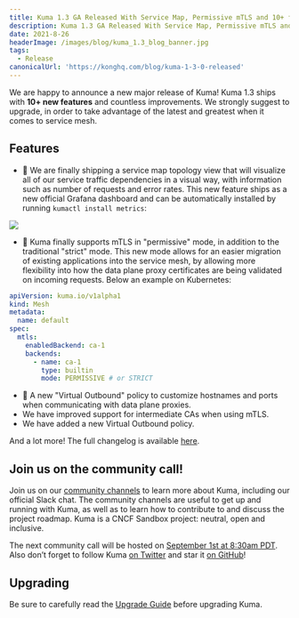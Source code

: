 ```yaml
---
title: Kuma 1.3 GA Released With Service Map, Permissive mTLS and 10+ features.
description: Kuma 1.3 GA Released With Service Map, Permissive mTLS and 10+ features.
date: 2021-8-26
headerImage: /images/blog/kuma_1.3_blog_banner.jpg
tags:
  - Release
canonicalUrl: 'https://konghq.com/blog/kuma-1-3-0-released'
---
```


We are happy to announce a new major release of Kuma! Kuma 1.3 ships with **10+ new features** and countless improvements. We strongly suggest to upgrade, in order to take advantage of the latest and greatest when it comes to service mesh.

## Features

* 🚀 We are finally shipping a service map topology view that will visualize all of our service traffic dependencies in a visual way, with information such as number of requests and error rates. This new feature ships as a new official Grafana dashboard and can be automatically installed by running `kumactl install metrics`:

![](/images/blog/kuma_1_3_0_service_map.png)

* 🚀 Kuma finally supports mTLS in "permissive" mode, in addition to the traditional "strict" mode. This new mode allows for an easier migration of existing applications into the service mesh, by allowing more flexibility into how the data plane proxy certificates are being validated on incoming requests. Below an example on Kubernetes:

```yaml
apiVersion: kuma.io/v1alpha1
kind: Mesh
metadata:
  name: default
spec:
  mtls:
    enabledBackend: ca-1
    backends:
      - name: ca-1
        type: builtin
        mode: PERMISSIVE # or STRICT
```

* 🚀 A new "Virtual Outbound" policy to customize hostnames and ports when communicating with data plane proxies.
* We have improved support for intermediate CAs when using mTLS.
* We have added a new Virtual Outbound policy.

And a lot more! The full changelog is available [here](https://github.com/kumahq/kuma/blob/master/CHANGELOG.md).

## Join us on the community call!

Join us on our [community channels](https://kuma.io/community/) to learn more about Kuma, including our official Slack chat. The community channels are useful to get up and running with Kuma, as well as to learn how to contribute to and discuss the project roadmap. Kuma is a CNCF Sandbox project: neutral, open and inclusive.

The next community call will be hosted on [September 1st at 8:30am PDT](https://kuma.io/community/). Also don’t forget to follow Kuma [on Twitter](https://twitter.com/kumamesh) and star it [on GitHub](https://github.com/kumahq/kuma)!

## Upgrading

Be sure to carefully read the [Upgrade Guide](https://github.com/kumahq/kuma/blob/master/UPGRADE.md) before upgrading Kuma.
